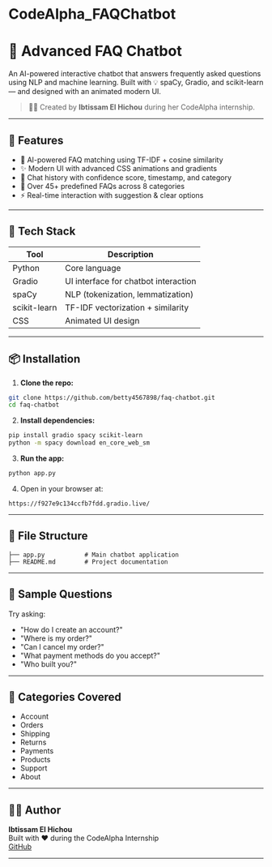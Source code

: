 # CodeAlpha_FAQChatbot
# 🚀 Advanced FAQ Chatbot

An AI-powered interactive chatbot that answers frequently asked questions using NLP and machine learning. Built with 💡 spaCy, Gradio, and scikit-learn — and designed with an animated modern UI.

> 👩‍💻 Created by **Ibtissam El Hichou** during her CodeAlpha internship.

---

## 🌟 Features

- 🧠 AI-powered FAQ matching using TF-IDF + cosine similarity  
- ✨ Modern UI with advanced CSS animations and gradients  
- 💬 Chat history with confidence score, timestamp, and category  
- 📝 Over 45+ predefined FAQs across 8 categories  
- ⚡ Real-time interaction with suggestion & clear options

---

## 🧰 Tech Stack

| Tool        | Description                           |
|-------------|---------------------------------------|
| Python      | Core language                         |
| Gradio      | UI interface for chatbot interaction  |
| spaCy       | NLP (tokenization, lemmatization)     |
| scikit-learn| TF-IDF vectorization + similarity     |
| CSS         | Animated UI design                    |

---

## 📦 Installation

1. **Clone the repo:**

```bash
git clone https://github.com/betty4567898/faq-chatbot.git
cd faq-chatbot
```

2. **Install dependencies:**

```bash
pip install gradio spacy scikit-learn
python -m spacy download en_core_web_sm
```

3. **Run the app:**

```bash
python app.py
```

4. Open in your browser at:
```
https://f927e9c134ccfb7fdd.gradio.live/
```

---

## 📁 File Structure

```
├── app.py           # Main chatbot application
├── README.md        # Project documentation
```

---

## 💬 Sample Questions

Try asking:
- "How do I create an account?"
- "Where is my order?"
- "Can I cancel my order?"
- "What payment methods do you accept?"
- "Who built you?"

---

## 🎯 Categories Covered

- Account  
- Orders  
- Shipping  
- Returns  
- Payments  
- Products  
- Support  
- About  


---

## 👩‍💻 Author

**Ibtissam El Hichou**  
Built with ❤️ during the CodeAlpha Internship  
[GitHub](https://github.com/betty4567898)

---
